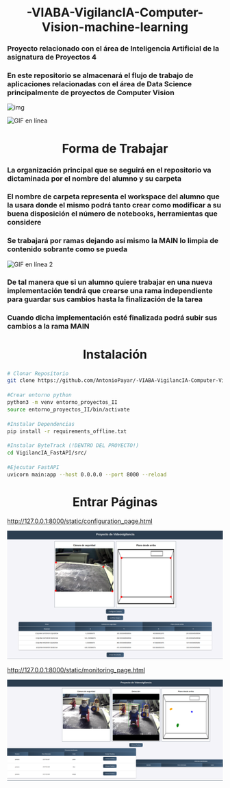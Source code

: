 <h1 style="text-align: center;">-VIABA-VigilancIA-Computer-Vision-machine-learning</h1>

### Proyecto relacionado con el área de Inteligencia Artificial de la asignatura de Proyectos 4

### En este repositorio se almacenará el flujo de trabajo de aplicaciones relacionadas con el área de Data Science principalmente de proyectos de Computer Vision

![img](https://theaisummer.com/static/32bde05b2ffccf127b8a89d76dddb57d/eea4a/yolo_app.jpg)

![GIF en línea](imgs/bounding.gif)

<h1 style="text-align: center;">Forma de Trabajar</h1>

### La organización principal que se seguirá en el repositorio va dictaminada por el nombre del alumno y su carpeta

### El nombre de carpeta representa el workspace del alumno que la usara donde el mismo podrá tanto crear como modificar a su buena disposición el número de notebooks, herramientas que considere

### Se trabajará por ramas dejando así mismo la MAIN lo limpia de contenido sobrante como se pueda


![GIF en línea 2](https://www.nobledesktop.com/image/gitresources/git-branches-merge.png)

### De tal manera que si un alumno quiere trabajar en una nueva implementación tendrá que crearse una rama independiente para guardar sus cambios hasta la finalización de la tarea

### Cuando dicha implementación esté finalizada podrá subir sus cambios a la rama MAIN

<h1 style="text-align: center;">Instalación</h1>

```bash
# Clonar Repositorio
git clone https://github.com/AntonioPayar/-VIABA-VigilancIA-Computer-Vision-machine-learning.git

#Crear entorno python
python3 -m venv entorno_proyectos_II
source entorno_proyectos_II/bin/activate

#Instalar Dependencias
pip install -r requirements_offline.txt

#Instalar ByteTrack (!DENTRO DEL PROYECTO!)
cd VigilancIA_FastAPI/src/

#Ejecutar FastAPI
uvicorn main:app --host 0.0.0.0 --port 8000 --reload

```
<h1 style="text-align: center;">Entrar Páginas</h1>

http://127.0.0.1:8000/static/configuration_page.html

![alt text](imgs/image-1.png)

http://127.0.0.1:8000/static/monitoring_page.html

![alt text](imgs/image.png)

